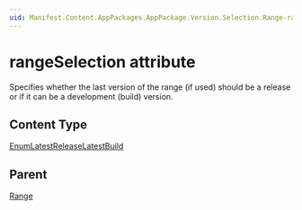 ```yaml
---
uid: Manifest.Content.AppPackages.AppPackage.Version.Selection.Range-rangeSelection
---
```


# rangeSelection attribute

Specifies whether the last version of the range (if used) should be a release or if it can be a development (build) version.

## Content Type

[EnumLatestReleaseLatestBuild](xref:Manifest-EnumLatestReleaseLatestBuild)

## Parent

[Range](xref:Manifest.Content.AppPackages.AppPackage.Version.Selection.Range)
